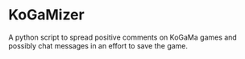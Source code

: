 # KoGaMizer
A python script to spread positive comments on KoGaMa games and possibly chat messages in an effort to save the game.

